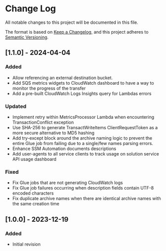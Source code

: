 # Change Log

All notable changes to this project will be documented in this file.

The format is based on [Keep a Changelog](https://keepachangelog.com/en/1.0.0/), and this project adheres to [Semantic Versioning](https://semver.org/spec/v2.0.0.html).

## [1.1.0] - 2024-04-04

### Added

- Allow referencing an external destination bucket.
- Add SQS metrics widgets to CloudWatch dashboard to have a way to monitor the progress of the transfer
- Add a pre-built CloudWatch Logs Insights query for Lambdas errors

### Updated

- Implement retry within MetricsProcessor Lambda when encountering TransactionConflict exception
- Use SHA-256 to generate TransactWriteItems ClientRequestToken as a more secure alternative to MD5 hashing
- Add try-except block around the archive naming logic to prevent the entire Glue job from failing due to a single/few names parsing errors.
- Enhance SSM Automation documents descriptions
- Add user-agents to all service clients to track usage on solution service API usage dashboard

### Fixed

- Fix Glue jobs that are not generating CloudWatch logs
- Fix Glue job failures occurring when description fields contain UTF-8 encoded characters
- Fix duplicate archive names when there are identical archive names with the same creation time

## [1.0.0] - 2023-12-19

### Added

- Initial revision